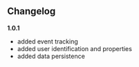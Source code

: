 Changelog
---------
<!--(CHANGELOG_TOP)-->

**1.0.1**
* added event tracking 
* added user identification and properties
* added data persistence
